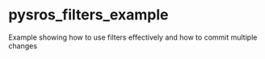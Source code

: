 # pysros_filters_example

Example showing how to use filters effectively and how to commit multiple changes
